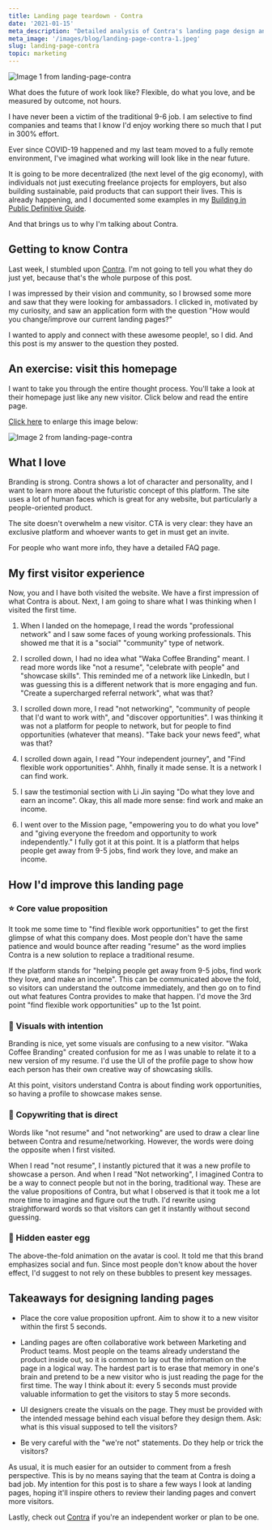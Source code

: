```yaml
---
title: Landing page teardown - Contra
date: '2021-01-15'
meta_description: "Detailed analysis of Contra's landing page design and copy. Learn key principles for creating high-converting landing pages from this real-world example."
meta_image: '/images/blog/landing-page-contra-1.jpeg'
slug: landing-page-contra
topic: marketing
---
```

<img src="/images/blog/landing-page-contra-1.png" alt="Image 1 from landing-page-contra" class="cover-image" />


What does the future of work look like? Flexible, do what you love, and be measured by outcome, not hours.

I have never been a victim of the traditional 9-6 job. I am selective to find companies and teams that I know I'd enjoy working there so much that I put in 300% effort.

Ever since COVID-19 happened and my last team moved to a fully remote environment, I've imagined what working will look like in the near future.

It is going to be more decentralized (the next level of the gig economy), with individuals not just executing freelance projects for employers, but also building sustainable, paid products that can support their lives. This is already happening, and I documented some examples in my <a href="https://publiclab.co/building-in-public">Building in Public Definitive Guide</a>.

And that brings us to why I'm talking about Contra.

## Getting to know Contra

Last week, I stumbled upon <a href="https://contra.com/">Contra</a>. I'm not going to tell you what they do just yet, because that's the whole purpose of this post.

I was impressed by their vision and community, so I browsed some more and saw that they were looking for ambassadors. I clicked in, motivated by my curiosity, and saw an application form with the question "How would you change/improve our current landing pages?"

I wanted to apply and connect with these awesome people!, so I did. And this post is my answer to the question they posted.

## An exercise: visit this homepage

I want to take you through the entire thought process. You'll take a look at their homepage just like any new visitor. Click below and read the entire page.

<a href="https://uploads-ssl.webflow.com/5fdf5c194a4d23f828ab1984/60015992ebca5f7d11d08aa2_contra-homepage.png">Click here</a> to enlarge this image below:

<img src="/images/blog/landing-page-contra-2.png" alt="Image 2 from landing-page-contra" />

## What I love

Branding is strong. Contra shows a lot of character and personality, and I want to learn more about the futuristic concept of this platform. The site uses a lot of human faces which is great for any website, but particularly a people-oriented product.

The site doesn't overwhelm a new visitor. CTA is very clear: they have an exclusive platform and whoever wants to get in must get an invite.

For people who want more info, they have a detailed FAQ page.

## My first visitor experience
Now, you and I have both visited the website. We have a first impression of what Contra is about. Next, I am going to share what I was thinking when I visited the first time.

1. When I landed on the homepage, I read the words "professional network" and I saw some faces of young working professionals. This showed me that it is a "social" "community" type of network.

2. I scrolled down, I had no idea what "Waka Coffee Branding" meant. I read more words like "not a resume", "celebrate with people" and "showcase skills". This reminded me of a network like LinkedIn, but I was guessing this is a different network that is more engaging and fun. "Create a supercharged referral network", what was that?

3. I scrolled down more, I read "not networking", "community of people that I'd want to work with", and "discover opportunities". I was thinking it was not a platform for people to network, but for people to find opportunities (whatever that means). "Take back your news feed", what was that?

4. I scrolled down again, I read "Your independent journey", and "Find flexible work opportunities". Ahhh, finally it made sense. It is a network I can find work.

5. I saw the testimonial section with Li Jin saying "Do what they love and earn an income". Okay, this all made more sense: find work and make an income.

6. I went over to the Mission page, "empowering you to do what you love" and "giving everyone the freedom and opportunity to work independently." I fully got it at this point. It is a platform that helps people get away from 9-5 jobs, find work they love, and make an income.

## How I'd improve this landing page

### ⭐ Core value proposition

It took me some time to "find flexible work opportunities" to get the first glimpse of what this company does. Most people don't have the same patience and would bounce after reading "resume" as the word implies Contra is a new solution to replace a traditional resume.

If the platform stands for "helping people get away from 9-5 jobs, find work they love, and make an income". This can be communicated above the fold, so visitors can understand the outcome immediately, and then go on to find out what features Contra provides to make that happen. I'd move the 3rd point "find flexible work opportunities" up to the 1st point.

### 🌄 Visuals with intention

Branding is nice, yet some visuals are confusing to a new visitor. "Waka Coffee Branding" created confusion for me as I was unable to relate it to a new version of my resume. I'd use the UI of the profile page to show how each person has their own creative way of showcasing skills.

At this point, visitors understand Contra is about finding work opportunities, so having a profile to showcase makes sense.

### 📌 Copywriting that is direct

Words like "not resume" and "not networking" are used to draw a clear line between Contra and resume/networking. However, the words were doing the opposite when I first visited.

When I read "not resume", I instantly pictured that it was a new profile to showcase a person. And when I read "Not networking", I imagined Contra to be a way to connect people but not in the boring, traditional way. These are the value propositions of Contra, but what I observed is that it took me a lot more time to imagine and figure out the truth. I'd rewrite using straightforward words so that visitors can get it instantly without second guessing.

### 🍳 Hidden easter egg

The above-the-fold animation on the avatar is cool. It told me that this brand emphasizes social and fun. Since most people don't know about the hover effect, I'd suggest to not rely on these bubbles to present key messages.

## Takeaways for designing landing pages

- Place the core value proposition upfront. Aim to show it to a new visitor within the first 5 seconds.

- Landing pages are often collaborative work between Marketing and Product teams. Most people on the teams already understand the product inside out, so it is common to lay out the information on the page in a logical way. The hardest part is to erase that memory in one's brain and pretend to be a new visitor who is just reading the page for the first time. The way I think about it: every 5 seconds must provide valuable information to get the visitors to stay 5 more seconds.

- UI designers create the visuals on the page. They must be provided with the intended message behind each visual before they design them. Ask: what is this visual supposed to tell the visitors?

- Be very careful with the "we're not" statements. Do they help or trick the visitors?

As usual, it is much easier for an outsider to comment from a fresh perspective. This is by no means saying that the team at Contra is doing a bad job. My intention for this post is to share a few ways I look at landing pages, hoping it'll inspire others to review their landing pages and convert more visitors.

Lastly, check out <a href="https://contra.com/">Contra</a> if you're an independent worker or plan to be one.
